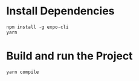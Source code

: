 # Install Dependencies

```shell
npm install -g expo-cli
yarn
```

# Build and run the Project

```shell
yarn compile
```
